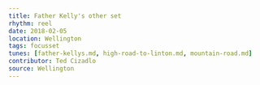```yaml
---
title: Father Kelly's other set
rhythm: reel
date: 2018-02-05
location: Wellington
tags: focusset
tunes: [father-kellys.md, high-road-to-linton.md, mountain-road.md]
contributor: Ted Cizadlo
source: Wellington
---
```

